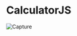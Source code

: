 # CalculatorJS
![Capture](https://user-images.githubusercontent.com/62389911/129794111-c2236b6f-3a31-440e-b3c0-eeebebaa9c4b.PNG)
